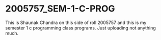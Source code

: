 # 2005757_SEM-1-C-PROG

This is Shaunak Chandra on this side of roll 2005757 and this is my semester 1 c programming class programs.
Just uploading not anything much.

